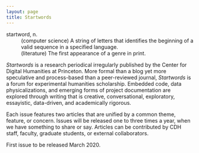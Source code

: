 ```yaml
---
layout: page
title: Startwords
---
```


<dl>
    <dt>startword, <span>n.</span></dt>
    <dd>(computer science) A string of letters that identifies the beginning of
    a valid sequence in a specified language.</dd>
    <dd>(literature) The first appearance of a genre in print.</dd>
</dl>

*Startwords* is a research periodical irregularly published by the Center for
Digital Humanities at Princeton. More formal than a blog yet more speculative 
and process-based than a peer-reviewed journal, *Startwords* is a forum for 
experimental humanities scholarship. Embedded code, data physicalizations, and 
emerging forms of project documentation are explored through writing that is 
creative, conversational, exploratory, essayistic, data-driven, and academically
rigorous.

Each issue features two articles that are unified by a common theme, 
feature, or concern. Issues will be released one to three times a year, when we 
have something to share or say. Articles can be contributed by CDH staff, 
faculty, graduate students, or external collaborators.

First issue to be released March 2020.
